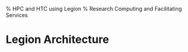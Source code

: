 % HPC and HTC using Legion
% Research Computing and Facilitating Services

Legion Architecture
===================
